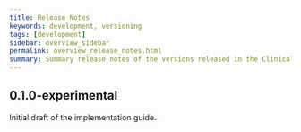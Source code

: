 ```yaml
---
title: Release Notes
keywords: development, versioning
tags: [development]
sidebar: overview_sidebar
permalink: overview_release_notes.html
summary: Summary release notes of the versions released in the Clinical Triage Platform Implementation Guide
---
```


## 0.1.0-experimental ##

Initial draft of the implementation guide.